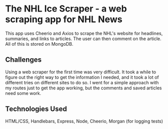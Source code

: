 # The NHL Ice Scraper - a web scraping app for NHL News

This app uses Cheerio and Axios to scrape the NHL's website for headlines, summaries, and links to articles. The user can then comment on the article. All of this is stored on MongoDB.

## Challenges

Using a web scraper for the first time was very difficult. It took a while to figure out the right way to get the information I needed, and it took a lot of different tries on different sites to do so. I went for a simple approach with my routes just to get the app working, but the comments and saved articles need some work.

## Technologies Used

HTML/CSS, Handlebars, Express, Node, Cheerio, Morgan (for logging tests)
